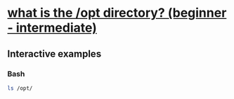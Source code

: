 # [what is the /opt directory? (beginner - intermediate)](https://youtu.be/tzOImbBp17c)

## Interactive examples

### Bash

```bash
ls /opt/
```
